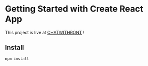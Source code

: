 # Getting Started with Create React App

This project is live at [CHATWITHRONT](https://chatwithront.web.app) !

## Install
`npm install`
